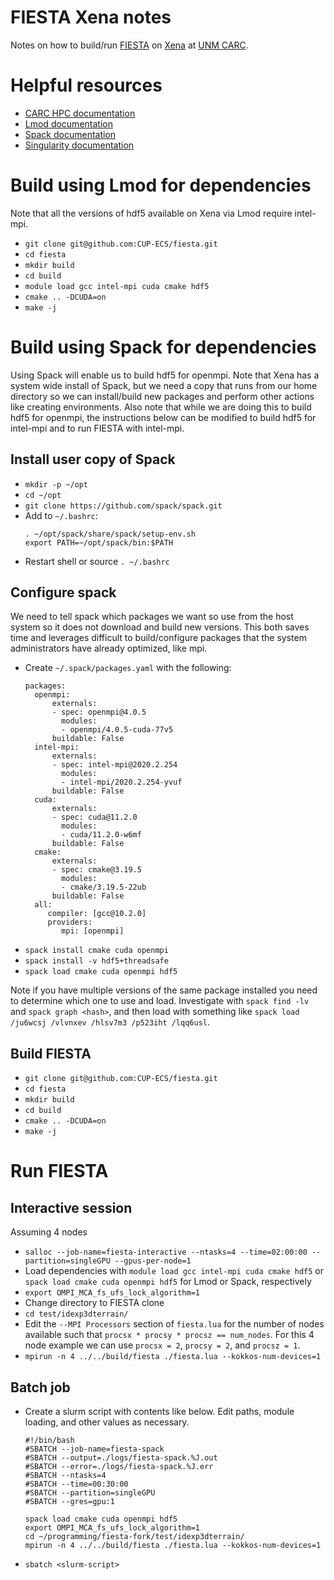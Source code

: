 # FIESTA Xena notes

Notes on how to build/run [FIESTA](https://github.com/CUP-ECS/fiesta) on [Xena](https://carc.unm.edu/systems/Systems1.html) at [UNM CARC](https://carc.unm.edu).

# Helpful resources

- [CARC HPC documentation](https://github.com/UNM-CARC/QuickBytes/blob/master/README.md)
- [Lmod documentation](https://lmod.readthedocs.io/en/latest/010_user.html)
- [Spack documentation](https://spack.readthedocs.io/en/latest/)
- [Singularity documentation](https://sylabs.io/guides/3.7/user-guide/)

# Build using Lmod for dependencies

Note that all the versions of hdf5 available on Xena via Lmod require intel-mpi.

- `git clone git@github.com:CUP-ECS/fiesta.git`
- `cd fiesta`
- `mkdir build`
- `cd build`
- `module load gcc intel-mpi cuda cmake hdf5`
- `cmake .. -DCUDA=on`
- `make -j`

# Build using Spack for dependencies

Using Spack will enable us to build hdf5 for openmpi.
Note that Xena has a system wide install of Spack, but we need a copy that runs from our home directory so we can install/build new packages and perform other actions like creating environments.
Also note that while we are doing this to build hdf5 for openmpi, the instructions below can be modified to build hdf5 for intel-mpi and to run FIESTA with intel-mpi.

## Install user copy of Spack

- `mkdir -p ~/opt`
- `cd ~/opt`
- `git clone https://github.com/spack/spack.git`
- Add to `~/.bashrc`:
  ```
  . ~/opt/spack/share/spack/setup-env.sh
  export PATH=~/opt/spack/bin:$PATH
  ```
 - Restart shell or source `. ~/.bashrc`

## Configure spack

We need to tell spack which packages we want so use from the host system so it does not download and build new versions. This both saves time and leverages difficult to build/configure packages that the system administrators have already optimized, like mpi.

- Create `~/.spack/packages.yaml` with the following:
  ```
  packages:
    openmpi:
        externals:
        - spec: openmpi@4.0.5
          modules:
          - openmpi/4.0.5-cuda-77v5
        buildable: False
    intel-mpi:
        externals:
        - spec: intel-mpi@2020.2.254
          modules:
          - intel-mpi/2020.2.254-yvuf
        buildable: False
    cuda:
        externals:
        - spec: cuda@11.2.0
          modules:
          - cuda/11.2.0-w6mf
        buildable: False
    cmake:
        externals:
        - spec: cmake@3.19.5
          modules:
          - cmake/3.19.5-22ub
        buildable: False
    all:
       compiler: [gcc@10.2.0]
       providers:
          mpi: [openmpi]
  ```
- `spack install cmake cuda openmpi`
- `spack install -v hdf5+threadsafe`
- `spack load cmake cuda openmpi hdf5`

Note if you have multiple versions of the same package installed you need to determine which one to use and load. Investigate with `spack find -lv` and `spack graph <hash>`, and then load with something like `spack load /ju6wcsj /vlvnxev /hlsv7m3 /p523iht /lqq6usl`.

## Build FIESTA
  
- `git clone git@github.com:CUP-ECS/fiesta.git`
- `cd fiesta`
- `mkdir build`
- `cd build`
- `cmake .. -DCUDA=on`
- `make -j`

# Run FIESTA

## Interactive session

Assuming 4 nodes

- `salloc --job-name=fiesta-interactive --ntasks=4 --time=02:00:00 --partition=singleGPU --gpus-per-node=1`
- Load dependencies with `module load gcc intel-mpi cuda cmake hdf5` or `spack load cmake cuda openmpi hdf5` for Lmod or Spack, respectively
- `export OMPI_MCA_fs_ufs_lock_algorithm=1`
- Change directory to FIESTA clone
- `cd test/idexp3dterrain/`
- Edit the `--MPI Processors` section of `fiesta.lua` for the number of nodes available such that `procsx * procsy * procsz == num_nodes`.
For this 4 node example we can use `procsx = 2`, `procsy = 2`, and `procsz = 1`.
- `mpirun -n 4 ../../build/fiesta ./fiesta.lua --kokkos-num-devices=1`

## Batch job
- Create a slurm script with contents like below.
Edit paths, module loading, and other values as necessary.
  ```
  #!/bin/bash
  #SBATCH --job-name=fiesta-spack
  #SBATCH --output=./logs/fiesta-spack.%J.out
  #SBATCH --error=./logs/fiesta-spack.%J.err
  #SBATCH --ntasks=4
  #SBATCH --time=00:30:00
  #SBATCH --partition=singleGPU
  #SBATCH --gres=gpu:1

  spack load cmake cuda openmpi hdf5
  export OMPI_MCA_fs_ufs_lock_algorithm=1
  cd ~/programming/fiesta-fork/test/idexp3dterrain/
  mpirun -n 4 ../../build/fiesta ./fiesta.lua --kokkos-num-devices=1
  ```
 - `sbatch <slurm-script>`
